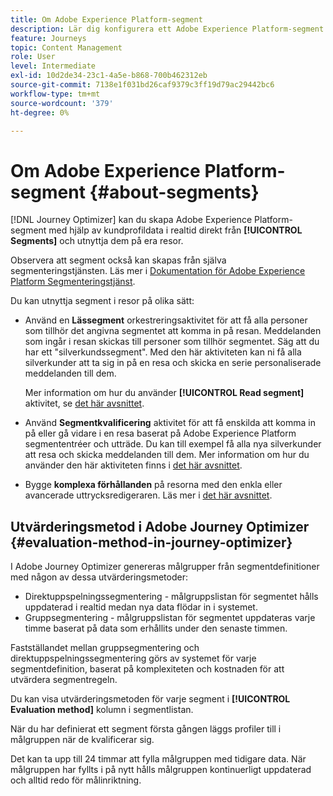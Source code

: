 ```yaml
---
title: Om Adobe Experience Platform-segment
description: Lär dig konfigurera ett Adobe Experience Platform-segment
feature: Journeys
topic: Content Management
role: User
level: Intermediate
exl-id: 10d2de34-23c1-4a5e-b868-700b462312eb
source-git-commit: 7138e1f031bd26caf9379c3ff19d79ac29442bc6
workflow-type: tm+mt
source-wordcount: '379'
ht-degree: 0%

---
```


# Om Adobe Experience Platform-segment {#about-segments}

[!DNL Journey Optimizer]  kan du skapa Adobe Experience Platform-segment med hjälp av kundprofildata i realtid direkt från **[!UICONTROL Segments]** och utnyttja dem på era resor.

Observera att segment också kan skapas från själva segmenteringstjänsten. Läs mer i [Dokumentation för Adobe Experience Platform Segmenteringstjänst](https://experienceleague.adobe.com/docs/experience-platform/segmentation/home.html).

Du kan utnyttja segment i resor på olika sätt:

* Använd en **Lässegment** orkestreringsaktivitet för att få alla personer som tillhör det angivna segmentet att komma in på resan. Meddelanden som ingår i resan skickas till personer som tillhör segmentet. Säg att du har ett &quot;silverkundssegment&quot;. Med den här aktiviteten kan ni få alla silverkunder att ta sig in på en resa och skicka en serie personaliserade meddelanden till dem.

   Mer information om hur du använder **[!UICONTROL Read segment]** aktivitet, se [det här avsnittet](../building-journeys/read-segment.md#configuring-segment-trigger-activity).

* Använd **Segmentkvalificering** aktivitet för att få enskilda att komma in på eller gå vidare i en resa baserat på Adobe Experience Platform segmententréer och utträde. Du kan till exempel få alla nya silverkunder att resa och skicka meddelanden till dem. Mer information om hur du använder den här aktiviteten finns i [det här avsnittet](../building-journeys/segment-qualification-events.md).

* Bygge **komplexa förhållanden** på resorna med den enkla eller avancerade uttrycksredigeraren. Läs mer i [det här avsnittet](../building-journeys/condition-activity.md#using-a-segment).

## Utvärderingsmetod i Adobe Journey Optimizer {#evaluation-method-in-journey-optimizer}

I Adobe Journey Optimizer genereras målgrupper från segmentdefinitioner med någon av dessa utvärderingsmetoder:

* Direktuppspelningssegmentering - målgruppslistan för segmentet hålls uppdaterad i realtid medan nya data flödar in i systemet.
* Gruppsegmentering - målgruppslistan för segmentet uppdateras varje timme baserat på data som erhållits under den senaste timmen.

Fastställandet mellan gruppsegmentering och direktuppspelningssegmentering görs av systemet för varje segmentdefinition, baserat på komplexiteten och kostnaden för att utvärdera segmentregeln.

Du kan visa utvärderingsmetoden för varje segment i **[!UICONTROL Evaluation method]** kolumn i segmentlistan.

När du har definierat ett segment första gången läggs profiler till i målgruppen när de kvalificerar sig.

Det kan ta upp till 24 timmar att fylla målgruppen med tidigare data. När målgruppen har fyllts i på nytt hålls målgruppen kontinuerligt uppdaterad och alltid redo för målinriktning.
